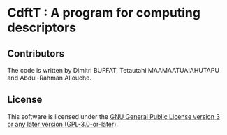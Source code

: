 # CdftT :  A program for computing descriptors

## Contributors

The code is written by Dimitri BUFFAT, Tetautahi MAAMAATUAIAHUTAPU and Abdul-Rahman Allouche.
    
 ## License

This software is licensed under the [GNU General Public License version 3 or any later version (GPL-3.0-or-later)](https://www.gnu.org/licenses/gpl.txt).